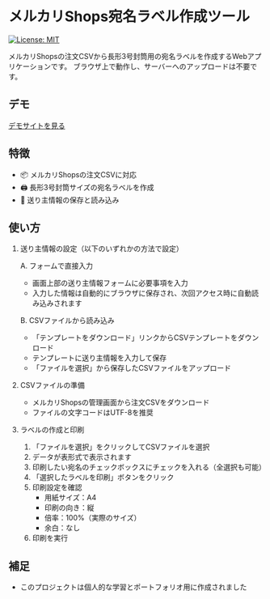 # メルカリShops宛名ラベル作成ツール

[![License: MIT](https://img.shields.io/badge/License-MIT-yellow.svg)](https://opensource.org/licenses/MIT)

メルカリShopsの注文CSVから長形3号封筒用の宛名ラベルを作成するWebアプリケーションです。
ブラウザ上で動作し、サーバーへのアップロードは不要です。

## デモ

[デモサイトを見る](https://miupa.jp/projects/mercari-print/src/)


## 特徴

- 📦 メルカリShopsの注文CSVに対応
- 🖨 長形3号封筒サイズの宛名ラベルを作成
- 📝 送り主情報の保存と読み込み

## 使い方

1. 送り主情報の設定（以下のいずれかの方法で設定）
   
   A. フォームで直接入力
   - 画面上部の送り主情報フォームに必要事項を入力
   - 入力した情報は自動的にブラウザに保存され、次回アクセス時に自動読み込みされます
   
   B. CSVファイルから読み込み
   - 「テンプレートをダウンロード」リンクからCSVテンプレートをダウンロード
   - テンプレートに送り主情報を入力して保存
   - 「ファイルを選択」から保存したCSVファイルをアップロード

2. CSVファイルの準備
   - メルカリShopsの管理画面から注文CSVをダウンロード
   - ファイルの文字コードはUTF-8を推奨

3. ラベルの作成と印刷
   1. 「ファイルを選択」をクリックしてCSVファイルを選択
   2. データが表形式で表示されます
   3. 印刷したい宛名のチェックボックスにチェックを入れる（全選択も可能）
   4. 「選択したラベルを印刷」ボタンをクリック
   5. 印刷設定を確認
      - 用紙サイズ：A4
      - 印刷の向き：縦
      - 倍率：100%（実際のサイズ）
      - 余白：なし
   6. 印刷を実行


## 補足

- このプロジェクトは個人的な学習とポートフォリオ用に作成されました
